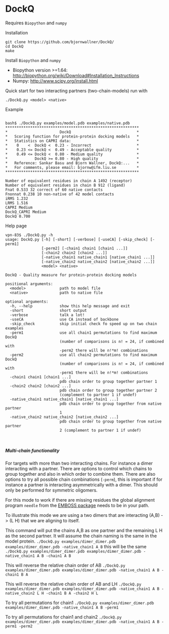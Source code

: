 # DockQ
Requires `Biopython` and `numpy` 

Installation
```
git clone https://github.com/bjornwallner/DockQ/
cd DockQ
make
```
Install `Biopython` and `numpy` 
- Biopython version >=1.64: http://biopython.org/wiki/Download#Installation_Instructions
- Numpy: http://www.scipy.org/install.html


Quick start for two interacting partners (two-chain-models) run with

`./DockQ.py <model> <native>`

Example

```

bash$ ./DockQ.py examples/model.pdb examples/native.pdb
***********************************************************
*                       DockQ                             *
*   Scoring function for protein-protein docking models   *
*   Statistics on CAPRI data:                             *
*    0    <  DockQ <  0.23 - Incorrect                    *
*    0.23 <= DockQ <  0.49 - Acceptable quality           *
*    0.49 <= DockQ <  0.80 - Medium quality               *
*            DockQ >= 0.80 - High quality                 *
*   Reference: Sankar Basu and Bjorn Wallner, DockQ:...   *
*   For comments, please email: bjornw@ifm.liu.se         *
***********************************************************

Number of equivalent residues in chain A 1492 (receptor)
Number of equivalent residues in chain B 912 (ligand)
Fnat 0.533 32 correct of 60 native contacts
Fnonnat 0.238 10 non-native of 42 model contacts
iRMS 1.232
LRMS 1.516
CAPRI Medium
DockQ_CAPRI Medium
DockQ 0.700

```

Help page
```
vpn-83$ ./DockQ.py -h
usage: DockQ.py [-h] [-short] [-verbose] [-useCA] [-skip_check] [-perm1]
                [-perm2] [-chain1 chain1 [chain1 ...]]
                [-chain2 chain2 [chain2 ...]]
                [-native_chain1 native_chain1 [native_chain1 ...]]
                [-native_chain2 native_chain2 [native_chain2 ...]]
                <model> <native>

DockQ - Quality measure for protein-protein docking models

positional arguments:
  <model>               path to model file
  <native>              path to native file

optional arguments:
  -h, --help            show this help message and exit
  -short                short output
  -verbose              talk a lot!
  -useCA                use CA instead of backbone
  -skip_check           skip initial check fo speed up on two chain examples
  -perm1                use all chain1 permutations to find maximum DockQ
                        (number of comparisons is n! = 24, if combined with
                        -perm2 there will be n!*m! combinations
  -perm2                use all chain2 permutations to find maximum DockQ
                        (number of comparisons is n! = 24, if combined with
                        -perm1 there will be n!*m! combinations
  -chain1 chain1 [chain1 ...]
                        pdb chain order to group together partner 1
  -chain2 chain2 [chain2 ...]
                        pdb chain order to group together partner 2
                        (complement to partner 1 if undef)
  -native_chain1 native_chain1 [native_chain1 ...]
                        pdb chain order to group together from native partner
                        1
  -native_chain2 native_chain2 [native_chain2 ...]
                        pdb chain order to group together from native partner
                        2 (complement to partner 1 if undef)
			
			
```


##### Multi-chain functionality

For targets with more than two interacting chains. For instance a
dimer interacting with a partner. There are options to control which
chains to group together and also in which order to combine
them. There are also options to try all possible chain combinations
(`-perm`), this is important if for instance a partner is interacting
asymmetrically with a dimer. This should only be performed for
symmetric oligomers.

For this mode to work if there are missing residues the global
alignment program `needle` from the [EMBOSS
package](http://emboss.sourceforge.net/download/) needs to be in your
path.

To illustrate this mode we are using a two dimers that are
interacting (A,B) -> (L H) that we are aligning to itself.

This command will put the chains A,B as one partner and the
remaining L H as the second partner. It will assume the chain
naming is the same in the model protein.
`./DockQ.py examples/dimer_dimer.pdb examples/dimer_dimer.pdb -native_chain1 A B`
this will be the same
`./DockQ.py examples/dimer_dimer.pdb examples/dimer_dimer.pdb -native_chain1 A B -chain1 A B`

This will reverse the relative chain order of AB
`./DockQ.py examples/dimer_dimer.pdb examples/dimer_dimer.pdb -native_chain1 A B -chain1 B A`

This will reverse the relative chain order of AB and LH
`./DockQ.py examples/dimer_dimer.pdb examples/dimer_dimer.pdb -native_chain1 A B -native_chain2 L H -chain1 B A -chain2 H L`

To try all permutations for chain1
`./DockQ.py examples/dimer_dimer.pdb examples/dimer_dimer.pdb -native_chain1 A B -perm1`

To try all permutations for chain1 and chain2
`./DockQ.py examples/dimer_dimer.pdb examples/dimer_dimer.pdb -native_chain1 A B -perm1 -perm2`






